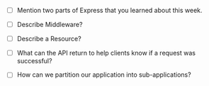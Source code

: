 - [ ] Mention two parts of Express that you learned about this week.

* [ ] Describe Middleware?

- [ ] Describe a Resource?

* [ ] What can the API return to help clients know if a request was successful?

- [ ] How can we partition our application into sub-applications?
